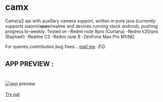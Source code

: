 # camx
Camera2 api with auxillary camera support, written in pure java (currently supports xiaomi/~~oppo~~/realme and devices running stock android), pushing progress bi-weekly.
Tested on 
-Redmi note 9pro (Curtana)
-Redmi k20/pro (Raphael)
-Realme C3
-Redmi note 8
-ZenFone Max Pro M1/M2

For queries,contribution,bug fixes... [mail me](mailto:rishabhrajgupta2000@gmail.com).
✌😉

## APP PREVIEW : <br /><br />
![app preview](https://user-images.githubusercontent.com/47218749/112975423-3d420180-9171-11eb-95f0-c945971fd3db.gif?raw=true) <br /><br />
[Try out](https://github.com/uncannyRishabh/camx/blob/master/camx-debug.apk?raw=true)
